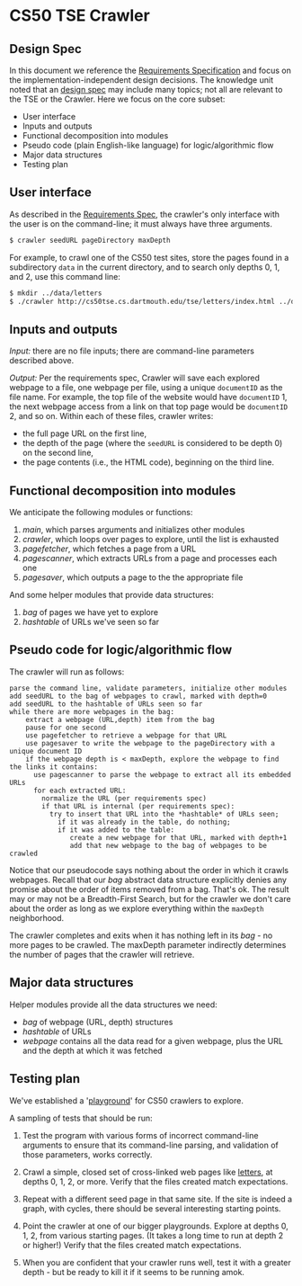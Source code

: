 # CS50 TSE Crawler
## Design Spec

In this document we reference the [Requirements Specification](REQUIREMENTS.md) and focus on the implementation-independent design decisions.
The knowledge unit noted that an [design spec](https://github.com/CS50DartmouthSP24/home/blob/main/knowledge/units/design.md#design-spec) may include many topics; not all are relevant to the TSE or the Crawler.
Here we focus on the core subset:

- User interface
- Inputs and outputs
- Functional decomposition into modules
- Pseudo code (plain English-like language) for logic/algorithmic flow
- Major data structures
- Testing plan

## User interface

As described in the [Requirements Spec](REQUIREMENTS.md), the crawler's only interface with the user is on the command-line; it must always have three arguments.

```bash
$ crawler seedURL pageDirectory maxDepth
```

For example, to crawl one of the CS50 test sites, store the pages found in a subdirectory `data` in the current directory, and to search only depths 0, 1, and 2, use this command line:

``` bash
$ mkdir ../data/letters
$ ./crawler http://cs50tse.cs.dartmouth.edu/tse/letters/index.html ../data/letters 2
```

## Inputs and outputs

*Input:* there are no file inputs; there are command-line parameters described above.

*Output:* Per the requirements spec, Crawler will save each explored webpage to a file, one webpage per file, using a unique `documentID` as the file name.  For example,
the top file of the website would have `documentID` 1, the next webpage access from a link on that top page would be `documentID` 2, and so on.
Within each of these files, crawler writes:

 * the full page URL on the first line,
 * the depth of the page (where the `seedURL` is considered to be depth 0) on the second line,
 * the page contents (i.e., the HTML code), beginning on the third line.

## Functional decomposition into modules

We anticipate the following modules or functions:

 1. *main*, which parses arguments and initializes other modules
 2. *crawler*, which loops over pages to explore, until the list is exhausted
 3. *pagefetcher*, which fetches a page from a URL
 4. *pagescanner*, which extracts URLs from a page and processes each one
 4. *pagesaver*, which outputs a page to the the appropriate file

And some helper modules that provide data structures:

  1. *bag* of pages we have yet to explore
  2. *hashtable* of URLs we've seen so far

## Pseudo code for logic/algorithmic flow

The crawler will run as follows:

    parse the command line, validate parameters, initialize other modules
    add seedURL to the bag of webpages to crawl, marked with depth=0
    add seedURL to the hashtable of URLs seen so far
    while there are more webpages in the bag:
        extract a webpage (URL,depth) item from the bag
        pause for one second
        use pagefetcher to retrieve a webpage for that URL
        use pagesaver to write the webpage to the pageDirectory with a unique document ID
        if the webpage depth is < maxDepth, explore the webpage to find the links it contains:
          use pagescanner to parse the webpage to extract all its embedded URLs
          for each extracted URL:
            normalize the URL (per requirements spec)
            if that URL is internal (per requirements spec):
              try to insert that URL into the *hashtable* of URLs seen;
                if it was already in the table, do nothing;
                if it was added to the table:
                   create a new webpage for that URL, marked with depth+1
                   add that new webpage to the bag of webpages to be crawled

Notice that our pseudocode says nothing about the order in which it crawls webpages.
Recall that our *bag* abstract data structure explicitly denies any promise about the order of items removed from a bag.
That's ok.
The result may or may not be a Breadth-First Search, but for the crawler we don't care about the order as long as we explore everything within the `maxDepth` neighborhood.

The crawler completes and exits when it has nothing left in its *bag* - no more pages to be crawled.
The maxDepth parameter indirectly determines the number of pages that the crawler will retrieve.


## Major data structures

Helper modules provide all the data structures we need:

- *bag* of webpage (URL, depth) structures
- *hashtable* of URLs
- *webpage* contains all the data read for a given webpage, plus the URL and the depth at which it was fetched

## Testing plan

We've established a '[playground](http://cs50tse.cs.dartmouth.edu/tse/)' for CS50 crawlers to explore.

A sampling of tests that should be run:

1. Test the program with various forms of incorrect command-line arguments to ensure that its command-line parsing, and validation of those parameters, works correctly.

1. Crawl a simple, closed set of cross-linked web pages like [letters](http://cs50tse.cs.dartmouth.edu/tse/letters/), at depths 0, 1, 2, or more.
Verify that the files created match expectations.

3. Repeat with a different seed page in that same site.
If the site is indeed a graph, with cycles, there should be several interesting starting points.

4. Point the crawler at one of our bigger playgrounds.
Explore at depths 0, 1, 2, from various starting pages.
(It takes a long time to run at depth 2 or higher!)
Verify that the files created match expectations.

5. When you are confident that your crawler runs well, test it with a greater depth - but be ready to kill it if it seems to be running amok.

